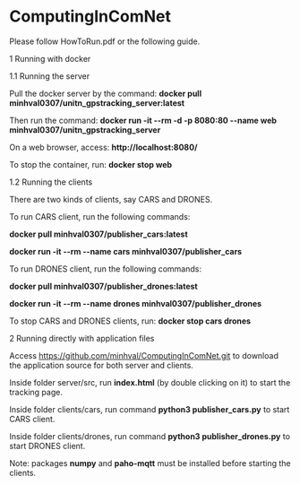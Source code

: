 # ComputingInComNet

Please follow HowToRun.pdf or the following guide.

1 Running with docker

1.1 Running the server

Pull the docker server by the command:
**docker pull minhval0307/unitn_gpstracking_server:latest**

Then run the command:
**docker run -it --rm -d -p 8080:80 --name web minhval0307/unitn_gpstracking_server**

On a web browser, access: **http://localhost:8080/**

To stop the container, run: **docker stop web**

1.2 Running the clients

There are two kinds of clients, say CARS and DRONES.

To run CARS client, run the following commands:

**docker pull minhval0307/publisher_cars:latest**

**docker run -it --rm --name cars minhval0307/publisher_cars**

To run DRONES client, run the following commands:

**docker pull minhval0307/publisher_drones:latest**

**docker run -it --rm --name drones minhval0307/publisher_drones**

To stop CARS and DRONES clients, run: **docker stop cars drones**

2 Running directly with application files

Access https://github.com/minhval/ComputingInComNet.git to download the application source for both
server and clients.

Inside folder server/src, run **index.html** (by double clicking on it) to start the tracking page.

Inside folder clients/cars, run command **python3 publisher_cars.py** to start CARS client.

Inside folder clients/drones, run command **python3 publisher_drones.py** to start DRONES client.

Note: packages **numpy** and **paho-mqtt** must be installed before starting the clients.
